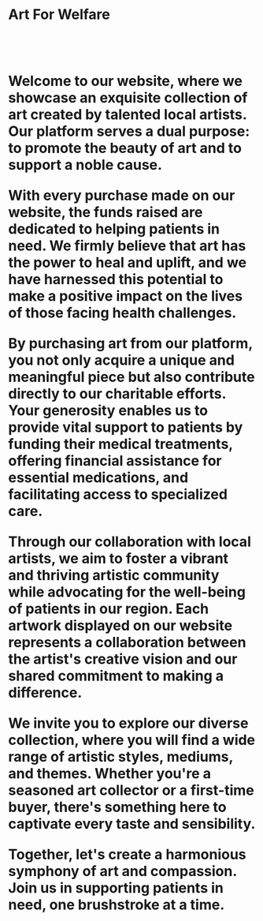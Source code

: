 <h1>Art For Welfare<h1>
<br/>
<p>Welcome to our website, where we showcase an exquisite collection of art created by talented local artists. Our platform serves a dual purpose: to promote the beauty of art and to support a noble cause. 

With every purchase made on our website, the funds raised are dedicated to helping patients in need. We firmly believe that art has the power to heal and uplift, and we have harnessed this potential to make a positive impact on the lives of those facing health challenges.

By purchasing art from our platform, you not only acquire a unique and meaningful piece but also contribute directly to our charitable efforts. Your generosity enables us to provide vital support to patients by funding their medical treatments, offering financial assistance for essential medications, and facilitating access to specialized care.

Through our collaboration with local artists, we aim to foster a vibrant and thriving artistic community while advocating for the well-being of patients in our region. Each artwork displayed on our website represents a collaboration between the artist's creative vision and our shared commitment to making a difference.

We invite you to explore our diverse collection, where you will find a wide range of artistic styles, mediums, and themes. Whether you're a seasoned art collector or a first-time buyer, there's something here to captivate every taste and sensibility.

Together, let's create a harmonious symphony of art and compassion. Join us in supporting patients in need, one brushstroke at a time.</p>
